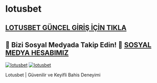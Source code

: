 # lotusbet
## <a href="https://t.me/+ox-iK6syVQY2NTY0">LOTUSBET GÜNCEL GİRİŞ İÇİN TIKLA</a>

## 📲 Bizi Sosyal Medyada Takip Edin! 🔗 <a href="https://t.me/+ox-iK6syVQY2NTY0">SOSYAL MEDYA HESABIMIZ</a>
[![lotusbet](https://github.com/user-attachments/assets/debb6d7f-522c-4db4-9e4b-d9174b7ef1b3)](https://t.me/+ox-iK6syVQY2NTY0)
[![lotusbet](https://github.com/user-attachments/assets/b9f7411b-d638-4566-af0a-053b33befef8)](https://t.me/+ox-iK6syVQY2NTY0)

Lotusbet | Güvenilir ve Keyifli Bahis Deneyimi 
